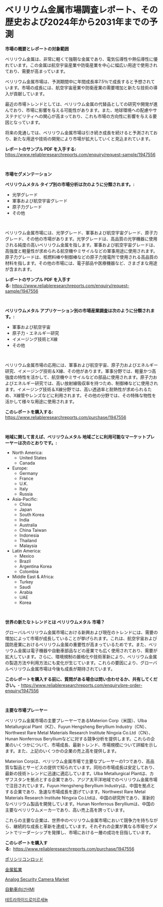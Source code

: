 <p><h1>ベリリウム金属市場調査レポート、その歴史および2024年から2031年までの予測</h1></p><p><strong>市場の概要とレポートの対象範囲</strong></p>
<p><p>ベリリウム金属は、非常に軽くて強靭な金属であり、電気伝導性や熱伝導性に優れています。この金属は航空宇宙産業や防衛産業を中心に幅広い用途で使用されており、需要が高まっています。</p><p>ベリリウム金属市場は、予測期間中に年間成長率7.5％で成長すると予想されています。市場の成長には、航空宇宙産業や防衛産業の需要増加と新たな技術の導入が貢献しています。</p><p>最近の市場トレンドとしては、ベリリウム金属の代替品としての研究や開発が進んでおり、市場に影響を与える可能性があります。また、地球環境への配慮やサステナビリティへの関心が高まっており、これも市場の方向性に影響を与える要因となっています。</p><p>将来の見通しでは、ベリリウム金属市場は引き続き成長を続けると予測されており、新たな用途や技術の開発により市場が拡大していくと見込まれています。</p></p>
<p><strong>レポートのサンプル PDF を入手する:</strong> <a href="https://www.reliableresearchreports.com/enquiry/request-sample/1947556">https://www.reliableresearchreports.com/enquiry/request-sample/1947556</a></p>
<p>&nbsp;</p>
<p><strong>市場セグメンテーション</strong></p>
<p><strong>ベリリウムメタル タイプ別の市場分析は次のように分類されます。:</strong></p>
<p><ul><li>光学グレード</li><li>軍事および航空宇宙グレード</li><li>原子力グレード</li><li>その他</li></ul></p>
<p>&nbsp;</p>
<p><p>ベリリウム金属市場には、光学グレード、軍事および航空宇宙グレード、原子力グレード、その他の市場があります。光学グレードは、高品質の光学機器に使用される純度の高いベリリウム金属を指します。軍事および航空宇宙グレードは、高強度と軽量性が求められる航空機やミサイルなどの軍事用途に使用されます。原子力グレードは、核燃料棒や制御棒などの原子力発電所で使用される高品質の材料を指します。その他の市場には、電子部品や医療機器など、さまざまな用途が含まれます。</p></p>
<p><strong>レポートのサンプル PDF を入手する:</strong>&nbsp;<a href="https://www.reliableresearchreports.com/enquiry/request-sample/1947556">https://www.reliableresearchreports.com/enquiry/request-sample/1947556</a></p>
<p>&nbsp;</p>
<p><strong> ベリリウムメタル アプリケーション別の市場産業調査は次のように分類されます。:</strong></p>
<p><ul><li>軍事および航空宇宙</li><li>原子力・エネルギー研究</li><li>イメージング技術とX線</li><li>その他</li></ul></p>
<p>&nbsp;</p>
<p><p>ベリリウム金属市場の応用には、軍事および航空宇宙、原子力およびエネルギー研究、イメージング技術＆X線、その他があります。軍事分野では、軽量かつ高強度の特性を活かして、航空機やミサイルなどの部品に使用されます。原子力およびエネルギー研究では、高い放射線吸収率を持つため、制御棒などに使用されます。イメージング技術＆X線分野では、高い透過率と耐熱性が求められるため、X線管やレンズなどに利用されます。その他の分野では、その特殊な物性を活かして様々な用途に使用されます。</p></p>
<p><strong>このレポートを購入する:</strong>&nbsp; <a href="https://www.reliableresearchreports.com/purchase/1947556">https://www.reliableresearchreports.com/purchase/1947556</a></p>
<p>&nbsp;</p>
<p><strong>地域に関して言えば、ベリリウムメタル 地域ごとに利用可能なマーケットプレーヤーは次のとおりです。:</strong></p>
<p><ul>
    <li>
        North America:
        <ul>
            <li>United States</li>
            <li>Canada</li>
        </ul>
    </li>
    <li>
        Europe:
        <ul>
            <li>Germany</li>
            <li>France</li>
            <li>U.K.</li>
            <li>Italy</li>
            <li>Russia</li>
        </ul>
    </li>
    <li>
        Asia-Pacific:
        <ul>
            <li>China</li>
            <li>Japan</li>
            <li>South Korea</li>
            <li>India</li>
            <li>Australia</li>
            <li>China Taiwan</li>
            <li>Indonesia</li>
            <li>Thailand</li>
            <li>Malaysia</li>
        </ul>
    </li>
    <li>
        Latin America:
        <ul>
            <li>Mexico</li>
            <li>Brazil</li>
            <li>Argentina Korea</li>
            <li>Colombia</li>
        </ul>
    </li>
    <li>
        Middle East & Africa:
        <ul>
            <li>Turkey</li>
            <li>Saudi</li>
            <li>Arabia</li>
            <li>UAE</li>
            <li>Korea</li>
        </ul>
    </li>
    </ul></p>
<p>&nbsp;</p>
<p><strong>世界の新たなトレンドとは ベリリウムメタル 市場？</strong></p>
<p><p>グローバルベリリウム金属市場における新興および現在のトレンドには、需要の増加によって市場が成長していることが挙げられます。これは、航空宇宙および国防産業におけるベリリウム金属の重要性が高まっているためです。また、ベリリウム金属は電子機器や自動車部品などの産業でも広く使用されており、需要が拡大しています。さらに、環境規制の厳格化や技術革新により、ベリリウム金属の製造方法や利用方法にも変化が生じています。これらの要因により、グローバルベリリウム金属市場は今後も成長が期待されています。</p></p>
<p><strong>このレポートを購入する前に、質問がある場合は問い合わせるか、共有してください。</strong>- <a href="https://www.reliableresearchreports.com/enquiry/pre-order-enquiry/1947556">https://www.reliableresearchreports.com/enquiry/pre-order-enquiry/1947556</a></p>
<p>&nbsp;</p>
<p><strong>主要な市場プレーヤー</strong></p>
<p><p>ベリリウム金属市場の主要プレーヤーであるMaterion Corp（米国）、Ulba Metallurgical Plant（KZ）、Fuyun Hengsheng Beryllium Industry（CN）、Northwest Rare Metal Materials Research Institute Ningxia Co.Ltd（CN）、Hunan Nonferrous Berylliumなどに対する競争分析を提供します。これらの企業のいくつかについて、市場成長、最新トレンド、市場規模について詳細を示します。また、上記のいくつかの企業の売上高を提供します。</p><p>Materion Corpは、ベリリウム金属市場で主要なプレーヤーの1つであり、高品質な製品とサービスの提供で知られています。同社の市場成長は安定しており、最新の技術トレンドに迅速に適応しています。Ulba Metallurgical Plantは、カザフスタンを拠点とする企業であり、アジア太平洋地域でのベリリウム金属市場で注目されています。Fuyun Hengsheng Beryllium Industryは、中国を拠点とする企業であり、急速な市場成長を遂げています。Northwest Rare Metal Materials Research Institute Ningxia Co.Ltdは、中国の研究所であり、革新的なベリリウム製品を開発しています。Hunan Nonferrous Berylliumは、中国の主要なベリリウムメーカーであり、高い売上高を誇っています。</p><p>これらの主要な企業は、世界中のベリリウム金属市場において競争力を持ちながら、継続的な成長と革新を達成しています。それぞれの企業が異なる市場セグメントでリーダーシップを発揮し、市場における一層の成功を目指しています。</p></p>
<p><strong>このレポートを購入する:</strong>&nbsp;&nbsp;<a href="https://www.reliableresearchreports.com/purchase/1947556">https://www.reliableresearchreports.com/purchase/1947556</a></p>
<p><p><a href="https://github.com/AaronVargas43/Market-Research-Report-List-1/blob/main/909352711346.md">ポリシリコンロッド</a></p><p><a href="https://github.com/CloydAbbott2023/Market-Research-Report-List-1/blob/main/241277311347.md">金属鉱業</a></p><p><a href="https://github.com/julyju69/Market-Research-Report-List-2/blob/main/analog-security-camera-market.md">Analog Security Camera Market</a></p><p><a href="https://medium.com/@mares423/%E8%87%AA%E5%8B%95%E8%BB%8Ahmi%E5%B8%82%E5%A0%B4%E8%A6%8F%E6%A8%A1-%E5%B8%82%E5%A0%B4%E3%81%AE%E8%A6%8B%E9%80%9A%E3%81%97%E3%81%A8%E5%B8%82%E5%A0%B4%E4%BA%88%E6%B8%AC-2024%E5%B9%B4%E3%81%8B%E3%82%892031%E5%B9%B4-e91702710e33">自動車向けHMI</a></p><p><a href="https://github.com/vs2869dizt0/Market-Research-Report-List-1/blob/main/957780910308.md">테트라하이드로미르세놀</a></p></p>